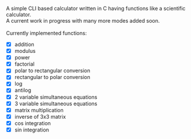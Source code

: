 A simple CLI based calculator written in C having functions like a scientific calculator.  
A current work in progress with many more modes added soon.  
\
Currently implemented functions:
- [x] addition
- [x] modulus
- [x] power
- [x] factorial
- [x] polar to rectangular conversion
- [x] rectangular to polar conversion
- [x] log
- [x] antilog
- [x] 2 variable simultaneous equations
- [x] 3 variable simultaneous equations
- [x] matrix multiplication
- [x] inverse of 3x3 matrix
- [x] cos integration
- [x] sin integration
